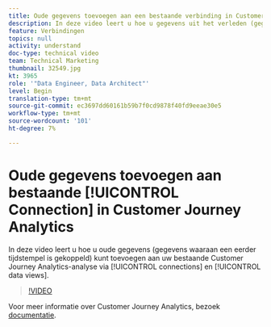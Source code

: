 ```yaml
---
title: Oude gegevens toevoegen aan een bestaande verbinding in Customer Journey Analytics
description: In deze video leert u hoe u gegevens uit het verleden (gegevens waaraan een eerder tijdstempel is gekoppeld) kunt toevoegen aan uw bestaande Adobe Customer Journey Analytics-analyse via verbindingen en gegevensweergaven.
feature: Verbindingen
topics: null
activity: understand
doc-type: technical video
team: Technical Marketing
thumbnail: 32549.jpg
kt: 3965
role: '"Data Engineer, Data Architect"'
level: Begin
translation-type: tm+mt
source-git-commit: ec3697dd60161b59b7f0cd9878f40fd9eeae30e5
workflow-type: tm+mt
source-wordcount: '101'
ht-degree: 7%

---
```



# Oude gegevens toevoegen aan bestaande [!UICONTROL Connection] in Customer Journey Analytics

In deze video leert u hoe u oude gegevens (gegevens waaraan een eerder tijdstempel is gekoppeld) kunt toevoegen aan uw bestaande Customer Journey Analytics-analyse via [!UICONTROL connections] en [!UICONTROL data views].

>[!VIDEO](https://video.tv.adobe.com/v/32549/?quality=12)

Voor meer informatie over Customer Journey Analytics, bezoek [documentatie](https://docs.adobe.com/content/help/en/analytics-platform/using/cja-landing.html).
